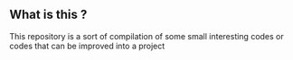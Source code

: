 ## What is this ?

This repository is a sort of compilation of some small interesting codes or codes that can be improved into a project
